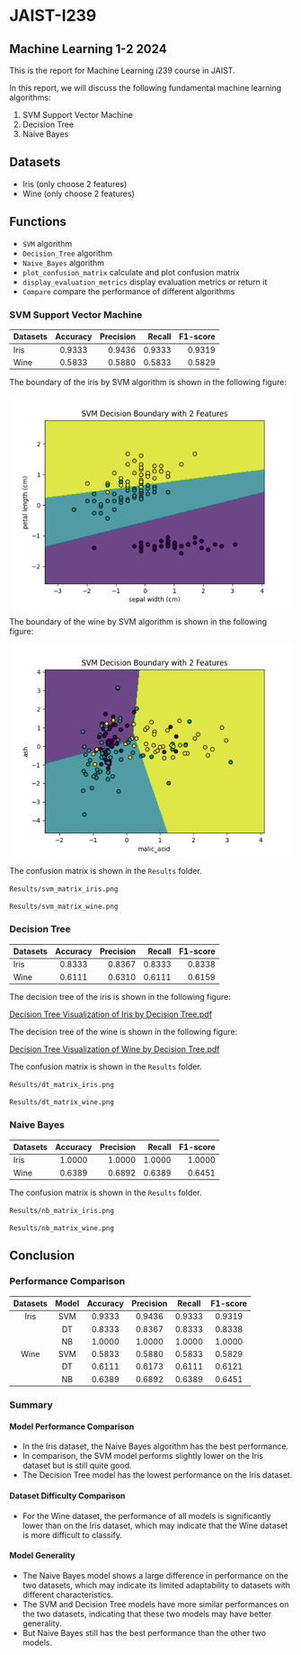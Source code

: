 # JAIST-I239
## Machine Learning 1-2 2024
This is the report for Machine Learning i239 course in JAIST.

In this report, we will discuss the following fundamental machine learning algorithms:
1. SVM Support Vector Machine
2. Decision Tree
3. Naive Bayes

## Datasets
- Iris (only choose 2 features)
- Wine (only choose 2 features)

## Functions
- `SVM` algorithm
- `Decision_Tree` algorithm
- `Naive_Bayes` algorithm
- `plot_confusion_matrix` calculate and plot confusion matrix
- `display_evaluation_metrics` display evaluation metrics or return it
- `Compare` compare the performance of different algorithms

### SVM Support Vector Machine

| Datasets  | Accuracy | Precision | Recall | F1-score |
|:----------|:--------:|----------:|-------:|---------:|
| Iris      |  0.9333  |    0.9436 | 0.9333 |   0.9319 |
| Wine      |  0.5833  |    0.5880 | 0.5833 |   0.5829 |

The boundary of the iris by SVM algorithm is shown in the following figure:

![svm_boundary_iris.png](Results%2Fsvm_boundary_iris.png)

The boundary of the wine by SVM algorithm is shown in the following figure:

![svm_boundary_wine.png](Results%2Fsvm_boundary_wine.png)

The confusion matrix is shown in the `Results` folder.

`Results/svm_matrix_iris.png`

`Results/svm_matrix_wine.png`

### Decision Tree

| Datasets  | Accuracy | Precision | Recall | F1-score |
|:----------|:--------:|----------:|-------:|---------:|
| Iris      |  0.8333  |    0.8367 | 0.8333 |   0.8338 |
| Wine      |  0.6111  |    0.6310 | 0.6111 |   0.6159 |

The decision tree of the iris is shown in the following figure:

[Decision Tree Visualization of Iris by Decision Tree.pdf](Results%2FDecision%20Tree%20Visualization%20of%20Iris%20by%20Decision%20Tree.pdf)

The decision tree of the wine is shown in the following figure:

[Decision Tree Visualization of Wine by Decision Tree.pdf](Results%2FDecision%20Tree%20Visualization%20of%20Wine%20by%20Decision%20Tree.pdf)

The confusion matrix is shown in the `Results` folder.

`Results/dt_matrix_iris.png`

`Results/dt_matrix_wine.png`


### Naive Bayes

| Datasets  | Accuracy | Precision | Recall | F1-score |
|:----------|:--------:|----------:|-------:|---------:|
| Iris      |  1.0000  |    1.0000 | 1.0000 |   1.0000 |
| Wine      |  0.6389  |    0.6892 | 0.6389 |   0.6451 |

The confusion matrix is shown in the `Results` folder.

`Results/nb_matrix_iris.png`

`Results/nb_matrix_wine.png`

## Conclusion

### Performance Comparison

| Datasets | Model | Accuracy | Precision | Recall | F1-score |
|:--------:|:-----:|:--------:|:---------:|:------:|:--------:|
| Iris     | SVM   | 0.9333   |  0.9436   | 0.9333 |  0.9319  |
|          | DT    | 0.8333   |  0.8367   | 0.8333 |  0.8338  |
|          | NB    | 1.0000   |  1.0000   | 1.0000 |  1.0000  |
| Wine     | SVM   | 0.5833   |  0.5880   | 0.5833 |  0.5829  |
|          | DT    | 0.6111   |  0.6173   | 0.6111 |  0.6121  |
|          | NB    | 0.6389   |  0.6892   | 0.6389 |  0.6451  |


### Summary
#### Model Performance Comparison
- In the Iris dataset, the Naive Bayes algorithm has the best performance.
- In comparison, the SVM model performs slightly lower on the Iris dataset but is still quite good.
- The Decision Tree model has the lowest performance on the Iris dataset.

#### Dataset Difficulty Comparison

- For the Wine dataset, the performance of all models is significantly lower than on the Iris dataset, which may indicate that the Wine dataset is more difficult to classify. 

#### Model Generality

- The Naive Bayes model shows a large difference in performance on the two datasets, which may indicate its limited adaptability to datasets with different characteristics.
- The SVM and Decision Tree models have more similar performances on the two datasets, indicating that these two models may have better generality.
- But Naive Bayes still has the best performance than the other two models.
